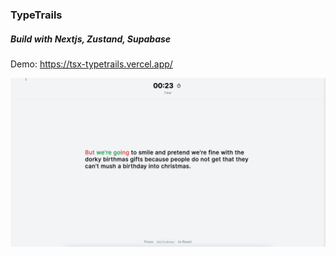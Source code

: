 ### TypeTrails

##### Build with Nextjs, Zustand, Supabase

Demo: https://tsx-typetrails.vercel.app/

![screenshot](screenshot.png)
